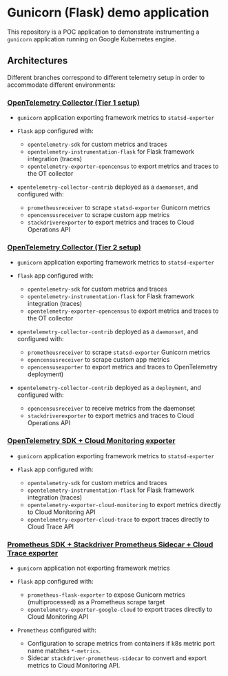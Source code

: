 # Gunicorn (Flask) demo application

This repository is a POC application to demonstrate instrumenting a `gunicorn`
application running on Google Kubernetes engine.

## Architectures
Different branches correspond to different telemetry setup in order to accommodate different environments:

### [OpenTelemetry Collector (Tier 1 setup)](https://github.com/ocervell/gunicorn-opentelemetry-poc/tree/arch/otel-agent)

  * `gunicorn` application exporting framework metrics to `statsd-exporter`


  * `Flask` app configured with:
    * `opentelemetry-sdk` for custom metrics and traces
    * `opentelemetry-instrumentation-flask` for Flask framework integration (traces)
    * `opentelemetry-exporter-opencensus` to export metrics and traces to the OT collector


  * `opentelemetry-collector-contrib` deployed as a `daemonset`, and configured with:
    * `prometheusreceiver` to scrape `statsd-exporter` Gunicorn metrics
    * `opencensusreceiver` to scrape custom app metrics
    * `stackdriverexporter` to export metrics and traces to Cloud Operations API

### [OpenTelemetry Collector (Tier 2 setup)](https://github.com/ocervell/gunicorn-opentelemetry-poc/tree/arch/otel-agent-collector)

  * `gunicorn` application exporting framework metrics to `statsd-exporter`


  * `Flask` app configured with:
    * `opentelemetry-sdk` for custom metrics and traces
    * `opentelemetry-instrumentation-flask` for Flask framework integration (traces)
    * `opentelemetry-exporter-opencensus` to export metrics and traces to the OT collector


  * `opentelemetry-collector-contrib` deployed as a `daemonset`, and configured with:
    * `prometheusreceiver` to scrape `statsd-exporter` Gunicorn metrics
    * `opencensusreceiver` to scrape custom app metrics
    * `opencensusexporter` to export metrics and traces to OpenTelemetry deployment)


  * `opentelemetry-collector-contrib` deployed as a `deployment`, and configured with:
    * `opencensusreceiver` to receive metrics from the daemonset
    * `stackdriverexporter` to export metrics and traces to Cloud Operations API

### [OpenTelemetry SDK + Cloud Monitoring exporter](https://github.com/ocervell/gunicorn-opentelemetry-poc/tree/arch/otel-sdk-cloudops)

  * `gunicorn` application exporting framework metrics to `statsd-exporter`


  * `Flask` app configured with:
    * `opentelemetry-sdk` for custom metrics and traces
    * `opentelemetry-instrumentation-flask` for Flask framework integration (traces)
    * `opentelemetry-exporter-cloud-monitoring` to export metrics directly to Cloud Monitoring API
    * `opentelemetry-exporter-cloud-trace` to export traces directly to Cloud Trace API

### [Prometheus SDK + Stackdriver Prometheus Sidecar + Cloud Trace exporter](https://github.com/ocervell/gunicorn-opentelemetry-poc/tree/arch/prometheus)

  * `gunicorn` application not exporting framework metrics


  * `Flask` app configured with:
    * `prometheus-flask-exporter` to expose Gunicorn metrics (multiprocessed) as a Prometheus scrape target
    * `opentelemetry-exporter-google-cloud` to export traces directly to Cloud Monitoring API


  * `Prometheus` configured with:
    * Configuration to scrape metrics from containers if k8s metric port name matches `*-metrics`.
    * Sidecar `stackdriver-prometheus-sidecar` to convert and export metrics to Cloud Monitoring API.
